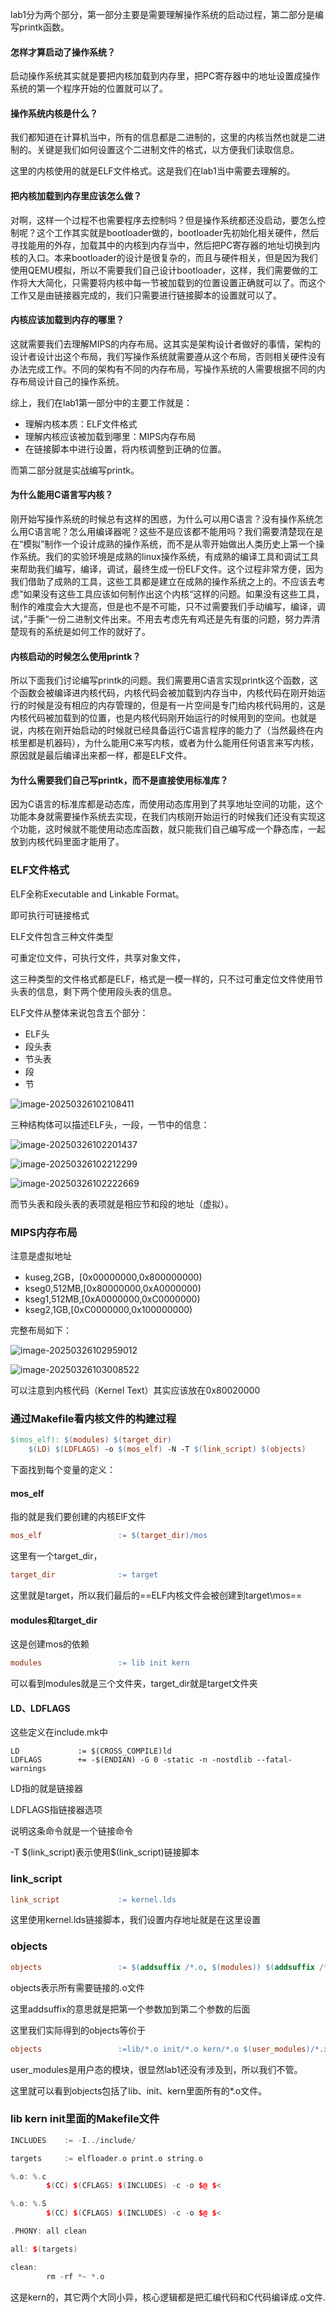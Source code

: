 lab1分为两个部分，第一部分主要是需要理解操作系统的启动过程，第二部分是编写printk函数。

#### 怎样才算启动了操作系统？

启动操作系统其实就是要把内核加载到内存里，把PC寄存器中的地址设置成操作系统的第一个程序开始的位置就可以了。

#### 操作系统内核是什么？

我们都知道在计算机当中，所有的信息都是二进制的，这里的内核当然也就是二进制的。关键是我们如何设置这个二进制文件的格式，以方便我们读取信息。

这里的内核使用的就是ELF文件格式。这是我们在lab1当中需要去理解的。

#### 把内核加载到内存里应该怎么做？

对啊，这样一个过程不也需要程序去控制吗？但是操作系统都还没启动，要怎么控制呢？这个工作其实就是bootloader做的，bootloader先初始化相关硬件，然后寻找能用的外存，加载其中的内核到内存当中，然后把PC寄存器的地址切换到内核的入口。本来bootloader的设计是很复杂的，而且与硬件相关，但是因为我们使用QEMU模拟，所以不需要我们自己设计bootloader，这样，我们需要做的工作将大大简化，只需要将内核中每一节被加载到的位置设置正确就可以了。而这个工作又是由链接器完成的，我们只需要进行链接脚本的设置就可以了。

#### 内核应该加载到内存的哪里？

这就需要我们去理解MIPS的内存布局。这其实是架构设计者做好的事情，架构的设计者设计出这个布局，我们写操作系统就需要遵从这个布局，否则相关硬件没有办法完成工作。不同的架构有不同的内存布局，写操作系统的人需要根据不同的内存布局设计自己的操作系统。

综上，我们在lab1第一部分中的主要工作就是：

- 理解内核本质：ELF文件格式
- 理解内核应该被加载到哪里：MIPS内存布局
- 在链接脚本中进行设置，将内核调整到正确的位置。

而第二部分就是实战编写printk。

#### 为什么能用C语言写内核？

刚开始写操作系统的时候总有这样的困惑，为什么可以用C语言？没有操作系统怎么用C语言呢？怎么用编译器呢？这些不是应该都不能用吗？我们需要清楚现在是在“模拟”制作一个设计成熟的操作系统，而不是从零开始做出人类历史上第一个操作系统。我们的实验环境是成熟的linux操作系统，有成熟的编译工具和调试工具来帮助我们编写，编译，调试，最终生成一份ELF文件。这个过程非常方便，因为我们借助了成熟的工具，这些工具都是建立在成熟的操作系统之上的。不应该去考虑”如果没有这些工具应该如何制作出这个内核“这样的问题。如果没有这些工具，制作的难度会大大提高，但是也不是不可能，只不过需要我们手动编写，编译，调试，”手撕“一份二进制文件出来。不用去考虑先有鸡还是先有蛋的问题，努力弄清楚现有的系统是如何工作的就好了。

#### 内核启动的时候怎么使用printk？

所以下面我们讨论编写printk的问题。我们需要用C语言实现printk这个函数，这个函数会被编译进内核代码，内核代码会被加载到内存当中，内核代码在刚开始运行的时候是没有相应的内存管理的，但是有一片空间是专门给内核代码用的，这是内核代码被加载到的位置，也是内核代码刚开始运行的时候用到的空间。也就是说，内核在刚开始启动的时候就已经具备运行C语言程序的能力了（当然最终在内核里都是机器码），为什么能用C来写内核，或者为什么能用任何语言来写内核，原因就是最后编译出来都一样，都是ELF文件。

#### 为什么需要我们自己写printk，而不是直接使用标准库？

因为C语言的标准库都是动态库，而使用动态库用到了共享地址空间的功能，这个功能本身就需要操作系统去实现，在我们内核刚开始运行的时候我们还没有实现这个功能，这时候就不能使用动态库函数，就只能我们自己编写成一个静态库，一起放到内核代码里面才能用了。





### ELF文件格式

ELF全称Executable and Linkable Format。

即可执行可链接格式

ELF文件包含三种文件类型

可重定位文件，可执行文件，共享对象文件，

这三种类型的文件格式都是ELF，格式是一模一样的，只不过可重定位文件使用节头表的信息，剩下两个使用段头表的信息。

ELF文件从整体来说包含五个部分：

- ELF头
- 段头表
- 节头表
- 段
- 节

![image-20250326102108411](C:\Users\86135\AppData\Roaming\Typora\typora-user-images\image-20250326102108411.png)

三种结构体可以描述ELF头，一段，一节中的信息：

![image-20250326102201437](C:\Users\86135\AppData\Roaming\Typora\typora-user-images\image-20250326102201437.png)

![image-20250326102212299](C:\Users\86135\AppData\Roaming\Typora\typora-user-images\image-20250326102212299.png)

![image-20250326102222669](C:\Users\86135\AppData\Roaming\Typora\typora-user-images\image-20250326102222669.png)

而节头表和段头表的表项就是相应节和段的地址（虚拟）。

### MIPS内存布局

注意是虚拟地址

- kuseg,2GB，[0x00000000,0x800000000)
- kseg0,512MB,[0x80000000,0xA0000000)
- kseg1,512MB,[0xA0000000,0xC0000000)
- kseg2,1GB,[0xC0000000,0x100000000)

完整布局如下：

![image-20250326102959012](C:\Users\86135\AppData\Roaming\Typora\typora-user-images\image-20250326102959012.png)

![image-20250326103008522](C:\Users\86135\AppData\Roaming\Typora\typora-user-images\image-20250326103008522.png)

可以注意到内核代码（Kernel Text）其实应该放在0x80020000

### 通过Makefile看内核文件的构建过程

```makefile
$(mos_elf): $(modules) $(target_dir)
    $(LD) $(LDFLAGS) -o $(mos_elf) -N -T $(link_script) $(objects)
```

下面找到每个变量的定义：

#### mos_elf

指的就是我们要创建的内核ElF文件

```makefile
mos_elf                 := $(target_dir)/mos
```

这里有一个target_dir，

```makefile
target_dir              := target
```

 这里就是target，所以我们最后的==ELF内核文件会被创建到target\mos==

#### modules和target_dir

 这是创建mos的依赖

```makefile
modules                 := lib init kern
```

可以看到modules就是三个文件夹，target_dir就是target文件夹

#### LD、LDFLAGS

这些定义在include.mk中

```
LD             := $(CROSS_COMPILE)ld
LDFLAGS        += -$(ENDIAN) -G 0 -static -n -nostdlib --fatal-warnings
```

LD指的就是链接器

LDFLAGS指链接器选项

说明这条命令就是一个链接命令

-T $(link_script)表示使用\$(link_script)链接脚本

### link_script

```makefile
link_script             := kernel.lds
```

这里使用kernel.lds链接脚本，我们设置内存地址就是在这里设置

### objects

```makefile
objects                 := $(addsuffix /*.o, $(modules)) $(addsuffix /*.x, $(user_modules))
```

objects表示所有需要链接的.o文件

这里addsuffix的意思就是把第一个参数加到第二个参数的后面

这里我们实际得到的objects等价于

```makefile
objects					:=lib/*.o init/*.o kern/*.o $(user_modules)/*.x
```

 user_modules是用户态的模块，很显然lab1还没有涉及到，所以我们不管。

这里就可以看到objects包括了lib、init、kern里面所有的*.o文件。

### lib kern init里面的Makefile文件

```c++
INCLUDES    := -I../include/

targets     := elfloader.o print.o string.o

%.o: %.c
        $(CC) $(CFLAGS) $(INCLUDES) -c -o $@ $<

%.o: %.S
        $(CC) $(CFLAGS) $(INCLUDES) -c -o $@ $<

.PHONY: all clean

all: $(targets)

clean:
        rm -rf *~ *.o
```

这是kern的，其它两个大同小异，核心逻辑都是把汇编代码和C代码编译成.o文件.